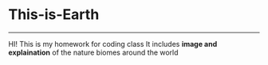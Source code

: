 # This-is-Earth
---
HI!
This is my homework for coding class
It includes **image and explaination** of the nature biomes around the world
